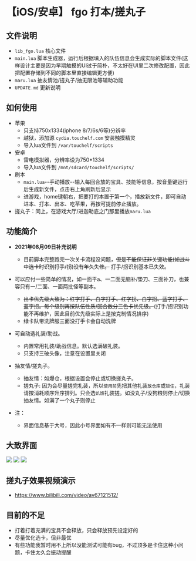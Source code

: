 # 【iOS/安卓】 fgo 打本/搓丸子

## 文件说明
* `lib_fgo.lua` 核心文件
* `main.lua` 脚本生成器，运行后根据填入的队伍信息会生成实际的脚本文件(这样设计主要是因为早期触摸的UI过于简朴，不太好在UI里二次修改配置，因此把配置存储到不同的脚本里直接编辑更方便)
* `maru.lua` 抽友情池/搓丸子/抽无限池等辅助功能
* `UPDATE.md` 更新说明

## 如何使用
* 苹果
  * 只支持750x1334(iphone 8/7/6s/6等)分辨率
  * 越狱，添加源 `cydia.touchelf.com` 安装触摸精灵
  * 导入lua文件到 `/var/touchelf/scripts`
* 安卓
  * 雷电模拟器，分辨率设为750\*1334
  * 导入lua文件到 `/mnt/sdcard/touchelf/scripts/`
* 刷本
  * `main.lua`--手动播放--输入每回合放的宝具、技能等信息，按音量键运行后生成新文件，点击右上角刷新后显示
  * 进游戏，home键朝右，把要打的本置于第一个，播放新文件，即可自动进本、打本、出本、吃苹果，再按可提前停止播放。
* 搓丸子：同上，在游戏大厅/进迦勒底之门那里播放`maru.lua`

## 功能简介
* **2021年08月09日补充说明**
  * 目前脚本完整跑完一次关卡流程没问题，~~但是不能保证非关键功能(如战斗中选卡时识别打手/拐)没有年久失修。~~ 打手/拐识别基本已失效。

* 可以应付一些简单的情况，如一面平a、一二面无脑补/垫刀、三面补刀，也兼容只有一/二面、一面两批怪等副本。
  * ~~出卡优先级大致为：红字打手、白字打手、红字拐、白字拐、蓝字打手、蓝字拐。每个级别再按队伍性质/回合数分三色卡优先级。~~(打手/拐识别功能不再维护，因此目前优先级实际上是按克制情况排序)
  * 绿卡队带洗牌服三面没打手卡会自动洗牌

* 可自动选礼装/助战。
  * 内置常用礼装/助战信息。默认选满破礼装。
  * 只支持三破头像，注意在设置里关闭

* 抽友情/搓丸子。
  * 抽友情：如爆仓，根据设置会停止或切换搓丸子。
  * 搓丸子: 因为会尽量搓完礼装，所以`使用前`先把其他礼装`放仓库`或`锁住`，礼装请按消耗顺序升序排列。只会选`饥饿`礼装搓。如没丸子/没狗粮则停止/切换抽友情。如满了一个丸子则停止
* 注：
  * 界面信息基于大号，因此小号界面如有不一样则可能无法使用

## 大致界面
![](https://github.com/brendonjkding/fgoScript/raw/master/pic/1.PNG) 
![](https://github.com/brendonjkding/fgoScript/raw/master/pic/2.PNG) 
![](https://github.com/brendonjkding/fgoScript/raw/master/pic/3.PNG) 

## 搓丸子效果视频演示
* https://www.bilibili.com/video/av67121512/

## 目前的不足
* 打着打着充满的宝具不会释放，只会释放预先设定好的
* 尽量优化选卡，但非最优
* 有些功能我暂时用不上所以没能测试可能有bug，不过顶多是卡住这种小问题，卡住太久会振动提醒


